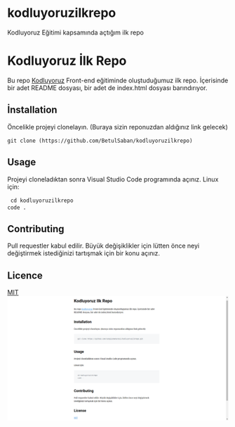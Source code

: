 # kodluyoruzilkrepo
Kodluyoruz Eğitimi kapsamında açtığım ilk repo

# Kodluyoruz İlk Repo
Bu repo [Kodluyoruz](kodluyoruz.org) Front-end eğitiminde oluştuduğumuz ilk repo. İçerisinde bir adet README dosyası, bir adet de index.html dosyası barındırıyor.
## İnstallation
Öncelikle projeyi clonelayın. (Buraya sizin reponuzdan aldığınız link gelecek)

```
git clone (https://github.com/BetulSaban/kodluyoruzilkrepo)
```
## Usage
Projeyi cloneladıktan sonra Visual Studio Code programında açınız.
Linux için:
```
 cd kodluyoruzilkrepo
code .
```
## Contributing
Pull requestler kabul edilir. Büyük değişiklikler için lütten önce neyi değiştirmek istediğinizi tartışmak için bir konu açınız.
## Licence
[MIT](https://choosealicense.com/licenses/mit/)
![Pojemizin Görseli](https://raw.githubusercontent.com/Kodluyoruz/taskforce/main/git/odev1/figures/markdown.png)

